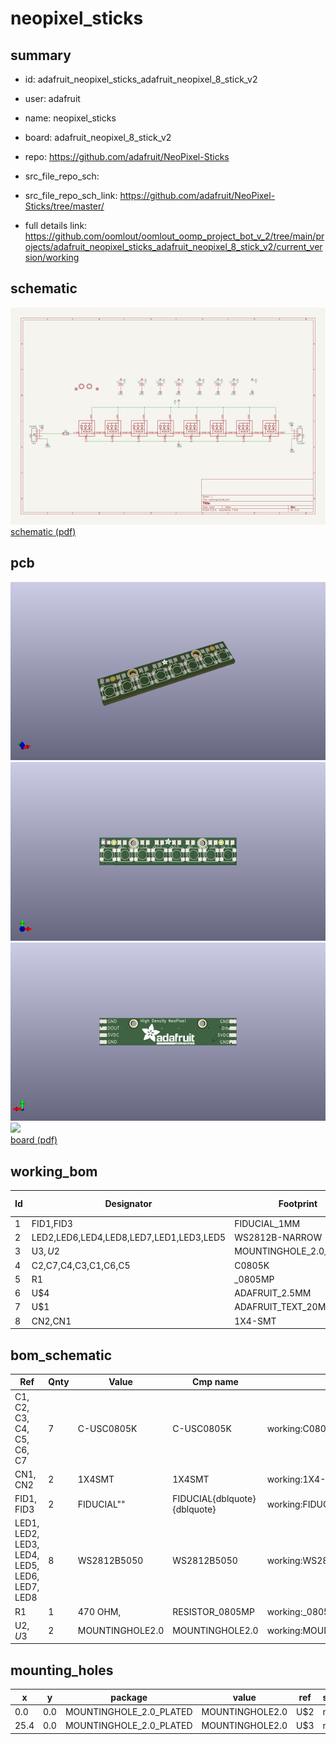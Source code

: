 # neopixel_sticks
 
## summary 
* id: adafruit_neopixel_sticks_adafruit_neopixel_8_stick_v2
* user: adafruit
* name: neopixel_sticks
* board: adafruit_neopixel_8_stick_v2
* repo: https://github.com/adafruit/NeoPixel-Sticks



* src_file_repo_sch: 
* src_file_repo_sch_link: https://github.com/adafruit/NeoPixel-Sticks/tree/master/
* full details link: https://github.com/oomlout/oomlout_oomp_project_bot_v_2/tree/main/projects/adafruit_neopixel_sticks_adafruit_neopixel_8_stick_v2/current_version/working  

## schematic  
![](working_schematic_600.png)  
[schematic (pdf)](working_schematic.pdf) 






















## pcb  
![](working_3d_600.png) 
![](working_3d_front_600.png)  
![](working_3d_back_600.png)  
![](working_600.png)  
[board (pdf)](working.pdf)  

## working_bom
| Id | Designator | Footprint | Quantity | Designation | Supplier and ref |  | None | 
| --- | --- | --- | --- | --- | --- | --- | --- | 
| 1 | FID1,FID3 | FIDUCIAL_1MM | 2 | FIDUCIAL" |  |  | [''] | 
| 2 | LED2,LED6,LED4,LED8,LED7,LED1,LED3,LED5 | WS2812B-NARROW | 8 | WS2812B5050 |  |  | [''] | 
| 3 | U$3,U$2 | MOUNTINGHOLE_2.0_PLATED | 2 | MOUNTINGHOLE2.0 |  |  | [''] | 
| 4 | C2,C7,C4,C3,C1,C6,C5 | C0805K | 7 |  |  |  | [''] | 
| 5 | R1 | _0805MP | 1 | 470 OHM, |  |  | [''] | 
| 6 | U$4 | ADAFRUIT_2.5MM | 1 |  |  |  | [''] | 
| 7 | U$1 | ADAFRUIT_TEXT_20MM | 1 |  |  |  | [''] | 
| 8 | CN2,CN1 | 1X4-SMT | 2 | 1X4SMT |  |  | [''] | 


## bom_schematic
| Ref | Qnty | Value | Cmp name | Footprint | Description | Vendor | DNP | 
| --- | --- | --- | --- | --- | --- | --- | --- | 
| C1, C2, C3, C4, C5, C6, C7 | 7 | C-USC0805K | C-USC0805K | working:C0805K |  |  |  | 
| CN1, CN2 | 2 | 1X4SMT | 1X4SMT | working:1X4-SMT |  |  |  | 
| FID1, FID3 | 2 | FIDUCIAL"" | FIDUCIAL{dblquote}{dblquote} | working:FIDUCIAL_1MM |  |  |  | 
| LED1, LED2, LED3, LED4, LED5, LED6, LED7, LED8 | 8 | WS2812B5050 | WS2812B5050 | working:WS2812B |  |  |  | 
| R1 | 1 | 470 OHM, | RESISTOR_0805MP | working:_0805MP |  |  |  | 
| U$2, U$3 | 2 | MOUNTINGHOLE2.0 | MOUNTINGHOLE2.0 | working:MOUNTINGHOLE_2.0_PLATED |  |  |  | 


## mounting_holes
| x | y | package | value | ref | size | 
| --- | --- | --- | --- | --- | --- | 
| 0.0 | 0.0 | MOUNTINGHOLE_2.0_PLATED | MOUNTINGHOLE2.0 | U$2 | m3 | 
| 25.4 | 0.0 | MOUNTINGHOLE_2.0_PLATED | MOUNTINGHOLE2.0 | U$3 | m3 | 


